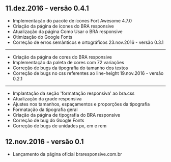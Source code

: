 11.dez.2016 - versão 0.4.1
------------------------------
- Implementação do pacote de ícones Fort Awesome 4.7.0
- Criação da página de ícones do BRA responsive
- Atualização da página Como Usar o BRA responsive
- Otimização do Google Fonts
- Correção de erros semânticos e ortográficos
23.nov.2016 - versão 0.3.1
------------------------------
- Criação da página de cores do BRA responsive
- Implementação da paleta de cores com 72 variações
- Correção de bugs da tipografia do tamanho dos textos
- Correção de bugs no css referentes ao line-height
19.nov.2016 - versão 0.2.1
------------------------------
- Implantação da seção 'formatação responsiva' ao bra.css
- Atualização da grade responsiva
- Ajustes nos tamanhos, espaçamentos e proporções da tipografia
- Formatação da tipografia geral
- Criação da página de tipografia do BRA responsive
- Correção de bug do Google Fonts
- Correção de bugs de unidades px, em e rem

12.nov.2016 - versão 0.1
------------------------------
- Lançamento da página oficial braresponsive.com.br
